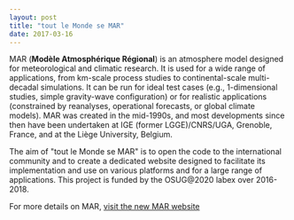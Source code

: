 ```yaml
---
layout: post
title: "tout le Monde se MAR"
date: 2017-03-16
---
```


MAR (**Modèle Atmosphérique Régional**) is an atmosphere model designed for meteorological and climatic research. It is used for a wide range of applications, from km-scale process studies to continental-scale multi-decadal simulations. It can be run for ideal test cases (e.g., 1-dimensional studies, simple gravity-wave configuration) or for realistic applications (constrained by reanalyses, operational forecasts, or global climate models). MAR was created in the mid-1990s, and most developments since then have been undertaken at IGE (former LGGE)/CNRS/UGA, Grenoble, France, and at the Liège University, Belgium. 

The aim of "tout le Monde se MAR" is to open the code to the international community and to create a dedicated website designed to facilitate its implementation and use on various platforms and for a large range of applications. This project is funded by the OSUG@2020 labex over 2016-2018.

For more details on MAR, [visit the new MAR website](http://mar.cnrs.fr)
